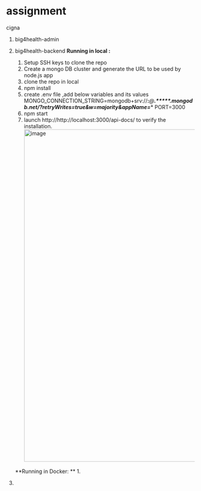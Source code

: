 # assignment
cigna
1. big4health-admin
2. big4health-backend
   **Running in local :**
   1. Setup SSH keys to clone the repo
   2. Create a mongo DB cluster and generate the URL to be used by node.js app
   3. clone the repo in local
   4. npm install 
   5. create .env file ,add below variables and its values
      MONGO_CONNECTION_STRING=mongodb+srv://******:*******@****.*****.mongodb.net/?retryWrites=true&w=majority&appName=****
      PORT=3000
   6. npm start 
   7. launch http://http://localhost:3000/api-docs/ to verify the installation.
      <img width="1868" height="887" alt="image" src="https://github.com/user-attachments/assets/a5623369-b8e3-44f1-b2a7-73e682711373" />

  
     **Running in Docker: **
    1. 
4. 


